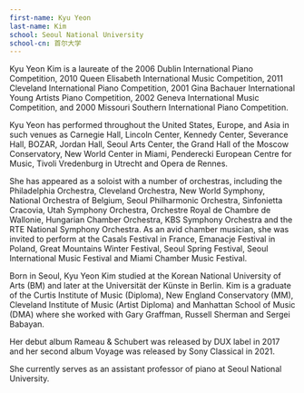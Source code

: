 ```yaml
---
first-name: Kyu Yeon
last-name: Kim
school: Seoul National University
school-cn: 首尔大学
---
```

Kyu Yeon Kim is a laureate of the 2006 Dublin International Piano Competition,
2010 Queen Elisabeth International Music Competition, 2011 Cleveland
International Piano Competition,  2001 Gina Bachauer International Young
Artists Piano Competition, 2002 Geneva International Music Competition, and
2000 Missouri Southern International Piano Competition.

Kyu Yeon has performed throughout the United States, Europe, and Asia in such
venues as Carnegie Hall, Lincoln Center, Kennedy Center, Severance Hall,
BOZAR, Jordan Hall, Seoul Arts Center, the Grand Hall of the Moscow
Conservatory, New World Center in Miami, Penderecki European Centre for
Music, Tivoli Vredenburg in Utrecht and Opera de Rennes.

She has appeared as a soloist with a number of orchestras, including the
Philadelphia Orchestra, Cleveland Orchestra, New World Symphony, National
Orchestra of Belgium, Seoul Philharmonic Orchestra, Sinfonietta Cracovia,
Utah Symphony Orchestra, Orchestre Royal de Chambre de Wallonie, Hungarian
Chamber Orchestra, KBS Symphony Orchestra and the RTE National Symphony
Orchestra. As an avid chamber musician, she was invited to perform at the
Casals Festival in France, Emanacje Festival in Poland, Great Mountains
Winter Festival, Seoul Spring Festival, Seoul International Music Festival
and Miami Chamber Music Festival.

Born in Seoul, Kyu Yeon Kim studied at the Korean National University of Arts
(BM) and later at the Universität der Künste in Berlin. Kim is a graduate of
the Curtis Institute of Music (Diploma), New England Conservatory
(MM), Cleveland Institute of Music (Artist Diploma) and Manhattan School of
Music (DMA) where she worked with Gary Graffman, Russell Sherman and Sergei
Babayan.

Her debut album Rameau & Schubert was released by DUX label in 2017 and her
second album Voyage was released by Sony Classical in 2021.

She currently serves as an assistant professor of piano at Seoul National
University.
